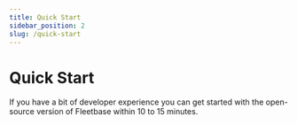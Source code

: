 ```yaml
---
title: Quick Start
sidebar_position: 2
slug: /quick-start
---
```


# Quick Start

If you have a bit of developer experience you can get started with the open-source version of Fleetbase within 10 to 15 minutes.